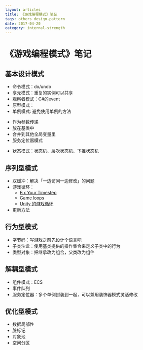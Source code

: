 ```yaml
---
layout: articles
title: 《游戏编程模式》笔记
tags: others design-pattern
date: 2017-04-20
category: internal-strength
---
```

# 《游戏编程模式》笔记
## 基本设计模式
 * 命令模式：do/undo
 * 享元模式：重复的实例可以共享
 * 观察者模式：C#的event
 * 原型模式：
 * 单例模式: 避免使用单例的方法
  - 作为参数传递
  - 放在基类中
  - 合并到其他全局变量里
  - 服务定位器模式
 * 状态模式：状态机、层次状态机、下推状态机

## 序列型模式
 * 双缓冲：解决「一边访问一边修改」的问题
 * 游戏循环：
   * [Fix Your Timestep](http://gafferongames.com/game-physics/fix-your-timestep)
   * [Game loops](http://www.koonsolo.com/news/dewitters-gameloop)
   * [Unity 的游戏循环](http://www.richardfine.co.uk/2012/10/unity3d-monobehaviour-lifecycle)
 * 更新方法

## 行为型模式
 * 字节码：写游戏之前先设计个语言吧
 * 子类沙盒：使用基类提供的操作集合来定义子类中的行为
 * 类型对象：把继承改为组合，父类改为组件

## 解耦型模式
 * 组件模式：ECS
 * 事件队列
 * 服务定位器：多个单例封装到一起，可以兼用装饰器模式灵活修改

## 优化型模式
 * 数据局部性
 * 脏标记
 * 对象池
 * 空间分区
